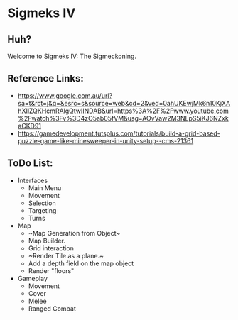 #      Sigmeks IV
## Huh?
Welcome to Sigmeks IV: The Sigmeckoning.
## Reference Links:
* https://www.google.com.au/url?sa=t&rct=j&q=&esrc=s&source=web&cd=2&ved=0ahUKEwjMk6n10KjXAhXIlZQKHcmRAlgQtwIINDAB&url=https%3A%2F%2Fwww.youtube.com%2Fwatch%3Fv%3D4zO5ab05fVM&usg=AOvVaw2M3NLpS5iKJ6NZxkaCKD91
* https://gamedevelopment.tutsplus.com/tutorials/build-a-grid-based-puzzle-game-like-minesweeper-in-unity-setup--cms-21361
## ToDo List:
* Interfaces
    - Main Menu
    - Movement
    - Selection
    - Targeting
    - Turns
* Map
    - ~Map Generation from Object~
    - Map Builder.
    - Grid interaction
    - ~Render Tile as a plane.~
    - Add a depth field on the map object
    - Render "floors"
* Gameplay
    - Movement
    - Cover
    - Melee
    - Ranged Combat
